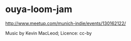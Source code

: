 ouya-loom-jam
=============

http://www.meetup.com/munich-indie/events/130162122/


Music by Kevin MacLeod; Licence: cc-by